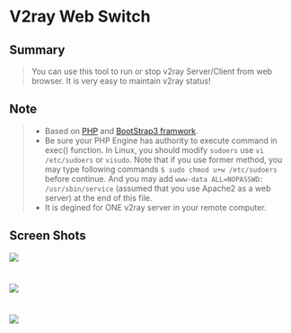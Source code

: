 # V2ray Web Switch
## Summary
>You can use this tool to run or stop v2ray Server/Client from web browser. It is very easy to maintain v2ray status!
## Note
> * Based on [PHP](http://php.net/) and [BootStrap3 framwork](http://getbootstrap.com/).
> * Be sure your PHP Engine has authority to execute command in exec() function. In Linux, you should modify `sudoers` use `vi /etc/sudoers` or `visudo`. Note that if you use former method, you may type following commands `$ sudo chmod u+w /etc/sudoers` before continue. And you may add `www-data ALL=NOPASSWD: /usr/sbin/service` (assumed that you use Apache2 as a web server) at the end of this file.
> * It is degined for ONE v2ray server in your remote computer.
## Screen Shots
![](http://xxx.fishc.com/album/201801/12/185716xefcccxrufbpc4ck.png)
#
![](http://xxx.fishc.com/album/201801/12/185718loo8u00epglgg7ae.png)
#
![](http://xxx.fishc.com/album/201801/12/185719er9y3zx65xtc4hzr.png)
